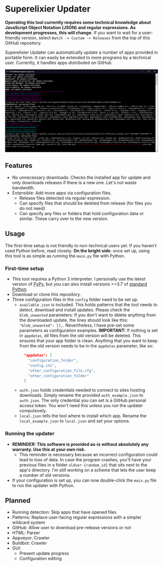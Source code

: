 # Superelixier Updater
**Operating this tool currently requires some technical knowledge about JavaScript Object Notation (JSON) and regular expressions.
As development progresses, this will change.**
If you want to wait for a user-friendly version, select ``Watch -> Custom -> Releases`` from the top of this GitHub repository.

Superelixier Updater can automatically update a number of apps provided in portable form.
It can easily be extended to more programs by a technical user. Currently, it handles apps distributed on GitHub. 

![Example console output of this program](/docs/example.png)

## Features
- No unnecessary downloads: Checks the installed app for update and only downloads releases if there is a new one. Let's not waste bandwidth.
- Extensible: Add more apps via configuration files.
    - Release files detected via regular expression.
    - Can specify files that should be deleted from release (for files you do not need)
    - Can specify any files or folders that hold configuration data or similar. These carry over to the new version.

## Usage
The first-time setup is not friendly to non-technical users yet. If you haven't used Python before, read closely. **On the bright side**: once set up, using this tool is as simple as running the ``main.py`` file with Python.

### First-time setup
- This tool requires a Python 3 interpreter. I personally use the latest version of [PyPy](https://www.pypy.org/), but you can also install versions >=3.7 of [standard Python](https://www.python.org/).
- Download or clone this repository.
- Three configuration files in the ``config`` folder need to be set up.
  - ``available.json`` is included. This holds patterns that the tool needs to detect, download and install updates.
    Please check the ``blob_unwanted`` parameters: If you don't want to delete anything from the downloaded update, the lines should look like this: ``"blob_unwanted": [],``. Nevertheless, I have pre-set some parameters as configuration examples.
    **IMPORTANT:** If nothing is set in ``appdatas``, *all* files from the old version will be deleted. This ensures that your app folder is clean. Anything that you want to keep from the old version needs to be in the ``appdatas`` parameter, like so:
    ```json
      "appdatas": [
        "configuration_folder",
        "config.ini",
        "other_configuration_file.cfg",
        "other_configuration_folder"
      ]
    ``` 
  - ``auth.json`` holds credentials needed to connect to sites hosting downloads. Simply rename the provided ``auth_example.json`` to ``auth.json``. The only credential you can set is a GitHub personal access token. You won't need this unless you run the updater compulsively. 
  - ``local.json`` tells the tool where to install which app. Rename the ``local_example.json`` to ``local.json`` and set your options.
  
### Running the updater
- **REMINDER: This software is provided as-is without absolutely any warranty. Use this at your own risk.**
  - This reminder is necessary because an incorrect configuration could lead to loss of data. In case the program crashes, you'll have your previous files in a folder ``oldver-{random_id}`` that sits next to the app's directory. I'm still working on a scheme that lets the user keep a number of old versions.
- If your configuration is set up, you can now double-click the ``main.py`` file to run the updater with Python.

## Planned
- Running detection: Skip apps that have opened files
- Patterns: Replace user-facing regular expressions with a simpler wildcard system
- GitHub: Allow user to download pre-release versions or not
- HTML: Parser
- Appveyor: Crawler
- Buildbot: Crawler
- GUI:
  - Present update progress 
  - Configuration editing

